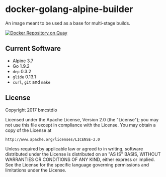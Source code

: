 # docker-golang-alpine-builder

An image meant to be used as a base for multi-stage builds.

[![Docker Repository on Quay](https://quay.io/repository/bmcstdio/golang-alpine-builder/status "Docker Repository on Quay")](https://quay.io/repository/bmcstdio/golang-alpine-builder)

## Current Software

* Alpine 3.7
* Go 1.9.2
* `dep` 0.3.2
* `glide` 0.13.1
* `curl`, `git` and `make`

## License

Copyright 2017 bmcstdio

Licensed under the Apache License, Version 2.0 (the "License");
you may not use this file except in compliance with the License.
You may obtain a copy of the License at

    http://www.apache.org/licenses/LICENSE-2.0

Unless required by applicable law or agreed to in writing, software
distributed under the License is distributed on an "AS IS" BASIS,
WITHOUT WARRANTIES OR CONDITIONS OF ANY KIND, either express or implied.
See the License for the specific language governing permissions and
limitations under the License.
